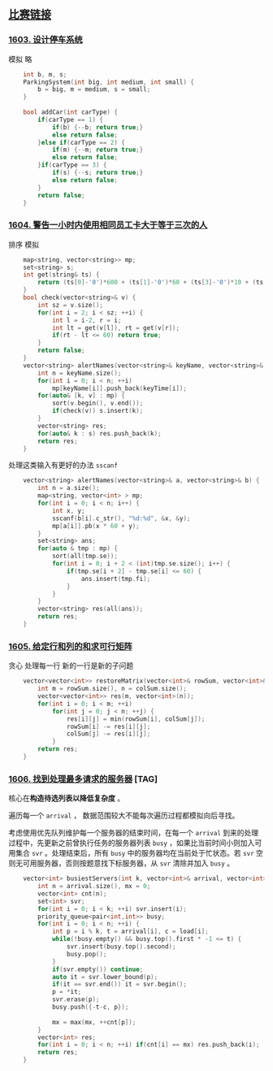 ## [比赛链接](https://leetcode-cn.com/contest/biweekly-contest-36/)


### [1603. 设计停车系统](https://leetcode-cn.com/problems/design-parking-system/)

模拟 略

```c++
    int b, m, s;
    ParkingSystem(int big, int medium, int small) {
        b = big, m = medium, s = small;
    }
    
    bool addCar(int carType) {
        if(carType == 1) {
            if(b) {--b; return true;}
            else return false;
        }else if(carType == 2) {
            if(m) {--m; return true;}
            else return false;
        }if(carType == 3) {
            if(s) {--s; return true;}
            else return false;
        }
        return false;
    }
```


### [1604. 警告一小时内使用相同员工卡大于等于三次的人](https://leetcode-cn.com/problems/alert-using-same-key-card-three-or-more-times-in-a-one-hour-period/)

排序 模拟

```c++
    map<string, vector<string>> mp;
    set<string> s;
    int get(string& ts) {
        return (ts[0]-'0')*600 + (ts[1]-'0')*60 + (ts[3]-'0')*10 + (ts[4]-'0');
    }
    bool check(vector<string>& v) {
        int sz = v.size();
        for(int i = 2; i < sz; ++i) {
            int l = i-2, r = i;
            int lt = get(v[l]), rt = get(v[r]);
            if(rt - lt <= 60) return true;
        }
        return false;
    }
    vector<string> alertNames(vector<string>& keyName, vector<string>& keyTime) {
        int n = keyName.size();
        for(int i = 0; i < n; ++i)
            mp[keyName[i]].push_back(keyTime[i]);
        for(auto& [k, v] : mp) {
            sort(v.begin(), v.end());
            if(check(v)) s.insert(k);
        }
        vector<string> res;
        for(auto& k : s) res.push_back(k);
        return res;
    }
```

处理这类输入有更好的办法 `sscanf`

```c++
    vector<string> alertNames(vector<string>& a, vector<string>& b) {
        int n = a.size();
        map<string, vector<int> > mp;
        for(int i = 0; i < n; i++) {
            int x, y;
            sscanf(b[i].c_str(), "%d:%d", &x, &y);
            mp[a[i]].pb(x * 60 + y);
        }
        set<string> ans;
        for(auto & tmp : mp) {
            sort(all(tmp.se));
            for(int i = 0; i + 2 < (int)tmp.se.size(); i++) {
                if(tmp.se[i + 2] - tmp.se[i] <= 60) {
                    ans.insert(tmp.fi);
                }
            }
        }
        vector<string> res(all(ans));
        return res;
    }
```

### [1605. 给定行和列的和求可行矩阵](https://leetcode-cn.com/problems/find-valid-matrix-given-row-and-column-sums/)

贪心 处理每一行 新的一行是新的子问题

```c++
    vector<vector<int>> restoreMatrix(vector<int>& rowSum, vector<int>& colSum) {
        int m = rowSum.size(), n = colSum.size();
        vector<vector<int>> res(m, vector<int>(n));
        for(int i = 0; i < m; ++i)
            for(int j = 0; j < n; ++j) {
                res[i][j] = min(rowSum[i], colSum[j]);
                rowSum[i] -= res[i][j];
                colSum[j] -= res[i][j];
            }
        return res;
    }
```

### [1606. 找到处理最多请求的服务器](https://leetcode-cn.com/problems/find-servers-that-handled-most-number-of-requests/) [TAG]

核心在**构造待选列表以降低复杂度** 。

遍历每一个 `arrival` ， 数据范围较大不能每次遍历过程都模拟向后寻找。

考虑使用优先队列维护每一个服务器的结束时间，在每一个 `arrival` 到来的处理过程中，先更新之前曾执行任务的服务器列表 `busy` ，如果比当前时间小则加入可用集合 `svr` 。处理结束后，所有 `busy` 中的服务器均在当前处于忙状态。若 `svr` 空则无可用服务器，否则按题意找下标服务器，从 `svr` 清除并加入 `busy` 。

```c++
    vector<int> busiestServers(int k, vector<int>& arrival, vector<int>& load) {
        int n = arrival.size(), mx = 0;
        vector<int> cnt(n);
        set<int> svr;
        for(int i = 0; i < k; ++i) svr.insert(i);
        priority_queue<pair<int,int>> busy;
        for(int i = 0; i < n; ++i) {
            int p = i % k, t = arrival[i], c = load[i];
            while(!busy.empty() && busy.top().first * -1 <= t) {
                svr.insert(busy.top().second);
                busy.pop();
            }
            if(svr.empty()) continue;
            auto it = svr.lower_bound(p);
            if(it == svr.end()) it = svr.begin();
            p = *it;
            svr.erase(p);
            busy.push({-t-c, p});
            
            mx = max(mx, ++cnt[p]);
        }
        vector<int> res;
        for(int i = 0; i < n; ++i) if(cnt[i] == mx) res.push_back(i);
        return res;
    }
```
